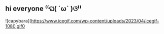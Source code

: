 ## hi everyone ⁽⁽ଘ( ˊωˋ )ଓ⁾⁾

![capybara](https://www.icegif.com/wp-content/uploads/2023/04/icegif-1080.gif0
